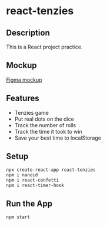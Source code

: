 # react-tenzies

## Description
This is a React project practice.

## Mockup
[Figma mockup](https://www.figma.com/file/FqsxRUhAaXM4ezddQK0CdR/Tenzies?node-id=2%3A31)

## Features
- Tenzies game
- Put real dots on the dice
- Track the number of rolls
- Track the time it took to win
- Save your best time to localStorage

## Setup
```
npx create-react-app react-tenzies
npm i nanoid
npm i react-confetti
npm i react-timer-hook
```

## Run the App
`npm start`